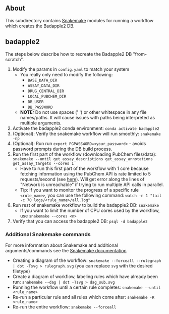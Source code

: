 ## About
This subdirectory contains [Snakemake](https://snakemake.readthedocs.io/en/stable/index.html) modules for running a workflow which creates the Badapple2 DB.

## badapple2
The steps below describe how to recreate the Badapple2 DB "from-scratch".
1. Modify the params in `config.yaml` to match your system
    * You really only need to modify the following:
        * `BASE_DATA_DIR`
        * `ASSAY_DATA_DIR`
        * `DRUG_CENTRAL_DIR`
        * `LOCAL_PUBCHEM_DIR`
        * `DB_USER`
        * `DB_PASSWORD`
    * **NOTE:** Do not use spaces (' ') or other whitespace in any file names/paths. It will cause issues with paths being interpreted as multiple arguments.
2. Activate the badapple2 conda environment: `conda activate badapple2`
3. (Optional): Verify the snakemake workflow will run smoothly: `snakemake -np`
4. (Optional): Run run `export PGPASSWORD=<your_password>` - avoids password prompts during the DB build process.
5. Run the first part of the workflow (downloading PubChem files/data): `snakemake --until get_assay_descriptions get_assay_annotations get_assay_targets --cores 1`
    * Have to run this first part of the workflow with 1 core because fetching information using the PubChem API is rate limited to 5 requests/second (see [here](https://pubchem.ncbi.nlm.nih.gov/docs/programmatic-access)). Will get error along the lines of "Network is unreachable" if trying to run multiple API calls in parallel.
    * Tip: If you want to monitor the progress of a specific rule `<rule_name>`, you can use the following command: `watch -n 1 "tail -c 70 logs/<rule_name>/all.log"`
6. Run rest of snakemake workflow to build the badapple2 DB: `snakemake`
    * If you want to limit the number of CPU cores used by the workflow, use
    `snakemake --cores <n>`
7. Verify that you can access the badapple2 DB: `psql -d badapple2`


### Additional Snakemake commands
For more information about Snakemake and additional arguments/commands see the [Snakemake documentation](https://snakemake.readthedocs.io/en/stable/)
* Creating a diagram of the workflow: `snakemake --forceall --rulegraph | dot -Tsvg > rulegraph.svg` (you can replace `svg` with the desired filetype)
* Create a diagram of workflow, labeling rules which have already been run: `snakemake --dag | dot -Tsvg > dag_sub.svg`
* Running the workflow until a certain rule completes: `snakemake --until <rule_name>` 
* Re-run a particular rule and all rules which come after: `snakemake -R <rule_name>`
* Re-run the entire workflow: `snakemake --forceall`